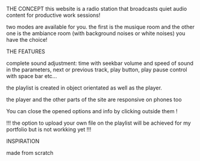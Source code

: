 THE CONCEPT
this website is a radio station that broadcasts quiet audio content for productive work sessions!

two modes are available for you. the first is the musique room and the other one is the ambiance room (with background noises or white noises)
you have the choice!

THE FEATURES

complete sound adjustment: time with seekbar volume and speed of sound in the parameters, next or previous  track, play button, play pause control with space bar etc...

the playlist is created in object orientated as well as the player.

the player and the other parts of the site are responsive on  phones too

You can close the opened options and info by clicking outside them !


!!! the option to upload your own file on the playlist will be achieved for my portfolio but is not workking yet !!!


INSPIRATION

made from scratch


